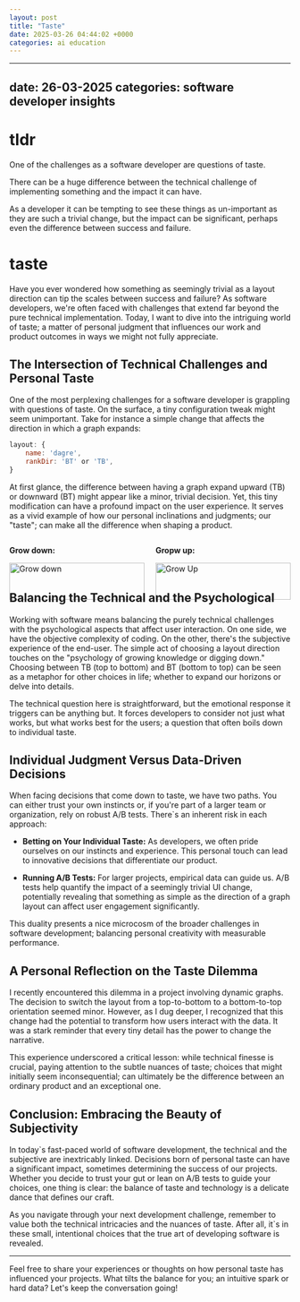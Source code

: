 ```yaml
---
layout: post
title: "Taste"
date: 2025-03-26 04:44:02 +0000
categories: ai education
---
```


---
date: 26-03-2025
categories: software developer insights
---

# tldr

One of the challenges as a software developer are questions of taste.

There can be a huge difference between the technical challenge of implementing something and the impact it can have.

As a developer it can be tempting to see these things as un-important as they are such a trivial change, but the impact can be significant, perhaps even the difference between success and failure.


# taste

Have you ever wondered how something as seemingly trivial as a layout direction can tip the scales between success and failure? As software developers, we're often faced with challenges that extend far beyond the pure technical implementation. Today, I want to dive into the intriguing world of taste; a matter of personal judgment that influences our work and product outcomes in ways we might not fully appreciate.

## The Intersection of Technical Challenges and Personal Taste

One of the most perplexing challenges for a software developer is grappling with questions of taste. On the surface, a tiny configuration tweak might seem unimportant. Take for instance a simple change that affects the direction in which a graph expands:

```js
layout: {
    name: 'dagre',
    rankDir: 'BT' or 'TB',
}
```

At first glance, the difference between having a graph expand upward (TB) or downward (BT) might appear like a minor, trivial decision. Yet, this tiny modification can have a profound impact on the user experience. It serves as a vivid example of how our personal inclinations and judgments; our "taste"; can make all the difference when shaping a product.

<div style="display: flex; justify-content: space-between; margin-bottom: 20px;">
  <div style="flex: 1; margin-right: 10px;">
    <p><strong>Grow down:</strong></p>
    <img src="{{ site.baseurl }}/assets/img/grow-down.png" alt="Grow down" style="width: 100%;">
  </div>
  <div style="flex: 1; margin-left: 10px;">
    <p><strong>Gropw up:</strong></p>
    <img src="{{ site.baseurl }}/assets/img/grow-up.png" alt="Grow Up" style="width: 100%;">
  </div>
</div>



## Balancing the Technical and the Psychological

Working with software means balancing the purely technical challenges with the psychological aspects that affect user interaction. On one side, we have the objective complexity of coding. On the other, there's the subjective experience of the end-user. The simple act of choosing a layout direction touches on the "psychology of growing knowledge or digging down." Choosing between TB (top to bottom) and BT (bottom to top) can be seen as a metaphor for other choices in life; whether to expand our horizons or delve into details.

The technical question here is straightforward, but the emotional response it triggers can be anything but. It forces developers to consider not just what works, but what works best for the users; a question that often boils down to individual taste.

## Individual Judgment Versus Data-Driven Decisions

When facing decisions that come down to taste, we have two paths. You can either trust your own instincts or, if you're part of a larger team or organization, rely on robust A/B tests. There`s an inherent risk in each approach:

- **Betting on Your Individual Taste:** As developers, we often pride ourselves on our instincts and experience. This personal touch can lead to innovative decisions that differentiate our product.

- **Running A/B Tests:** For larger projects, empirical data can guide us. A/B tests help quantify the impact of a seemingly trivial UI change, potentially revealing that something as simple as the direction of a graph layout can affect user engagement significantly.

This duality presents a nice microcosm of the broader challenges in software development; balancing personal creativity with measurable performance.

## A Personal Reflection on the Taste Dilemma

I recently encountered this dilemma in a project involving dynamic graphs. The decision to switch the layout from a top-to-bottom to a bottom-to-top orientation seemed minor. However, as I dug deeper, I recognized that this change had the potential to transform how users interact with the data. It was a stark reminder that every tiny detail has the power to change the narrative.

This experience underscored a critical lesson: while technical finesse is crucial, paying attention to the subtle nuances of taste; choices that might initially seem inconsequential; can ultimately be the difference between an ordinary product and an exceptional one.

## Conclusion: Embracing the Beauty of Subjectivity

In today`s fast-paced world of software development, the technical and the subjective are inextricably linked. Decisions born of personal taste can have a significant impact, sometimes determining the success of our projects. Whether you decide to trust your gut or lean on A/B tests to guide your choices, one thing is clear: the balance of taste and technology is a delicate dance that defines our craft.

As you navigate through your next development challenge, remember to value both the technical intricacies and the nuances of taste. After all, it`s in these small, intentional choices that the true art of developing software is revealed.

---

Feel free to share your experiences or thoughts on how personal taste has influenced your projects. What tilts the balance for you; an intuitive spark or hard data? Let's keep the conversation going!
